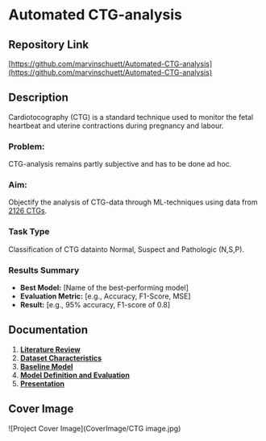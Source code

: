# Automated CTG-analysis

## Repository Link

[https://github.com/marvinschuett/Automated-CTG-analysis](https://github.com/marvinschuett/Automated-CTG-analysis)

## Description

Cardiotocography (CTG) is a standard technique used to monitor the fetal heartbeat and uterine contractions during pregnancy and labour.

### Problem: 
CTG-analysis remains partly subjective and has to be done ad hoc.

### Aim:
Objectify the analysis of CTG-data through ML-techniques using data from [2126 CTGs](https://archive.ics.uci.edu/dataset/193/cardiotocography).

### Task Type

Classification of CTG datainto Normal, Suspect and Pathologic (N,S,P).

### Results Summary

- **Best Model:** [Name of the best-performing model]
- **Evaluation Metric:** [e.g., Accuracy, F1-Score, MSE]
- **Result:** [e.g., 95% accuracy, F1-score of 0.8]

## Documentation

1. **[Literature Review](0_LiteratureReview/README.md)**
2. **[Dataset Characteristics](1_DatasetCharacteristics/exploratory_data_analysis.ipynb)**
3. **[Baseline Model](2_BaselineModel/baseline_model.ipynb)**
4. **[Model Definition and Evaluation](3_Model/model_definition_evaluation)**
5. **[Presentation](4_Presentation/README.md)**

## Cover Image

![Project Cover Image](CoverImage/CTG image.jpg)
